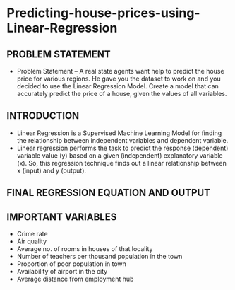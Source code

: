 # Predicting-house-prices-using-Linear-Regression

## PROBLEM STATEMENT
* Problem Statement – A real state agents want help to predict the house price for various regions. He gave you the dataset to work on and you decided to use the Linear Regression Model. Create a model that can accurately predict the price of a house, given the values of all variables.

## INTRODUCTION
* Linear Regression is a Supervised Machine Learning Model for finding the relationship between independent variables and dependent variable. 
* Linear regression performs the task to predict the response (dependent) variable value (y) based on a given (independent) explanatory variable (x). So, this regression technique finds out a linear relationship between x (input) and y (output).

## FINAL REGRESSION EQUATION AND OUTPUT


## IMPORTANT VARIABLES
* Crime rate
* Air quality
* Average no. of rooms in houses of that locality
* Number of teachers per thousand population in the town
* Proportion of poor population in town
* Availability of airport in the city
* Average distance from employment hub
